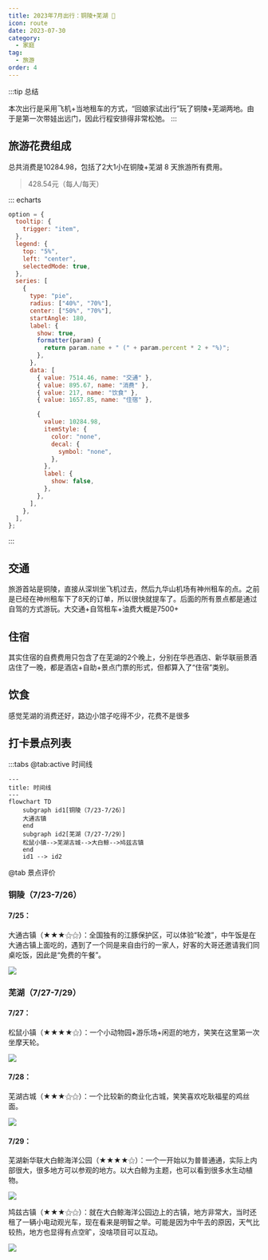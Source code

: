 ```yaml
---
title: 2023年7月出行：铜陵+芜湖 👣
icon: route
date: 2023-07-30
category:
  - 家庭
tag:
  - 旅游
order: 4
---
```


:::tip 总结

本次出行是采用飞机+当地租车的方式，“回娘家试出行”玩了铜陵+芜湖两地。由于是第一次带娃出远门，因此行程安排得非常松弛。
:::

## 旅游花费组成

总共消费是10284.98，包括了2大1小在铜陵+芜湖 8 天旅游所有费用。
> 428.54元（每人/每天）

::: echarts

```js
option = {
  tooltip: {
    trigger: "item",
  },
  legend: {
    top: "5%",
    left: "center",
    selectedMode: true,
  },
  series: [
    {
      type: "pie",
      radius: ["40%", "70%"],
      center: ["50%", "70%"],
      startAngle: 180,
      label: {
        show: true,
        formatter(param) {
          return param.name + " (" + param.percent * 2 + "%)";
        },
      },
      data: [
        { value: 7514.46, name: "交通" },
        { value: 895.67, name: "消费" },
        { value: 217, name: "饮食" },
        { value: 1657.85, name: "住宿" },

        {
          value: 10284.98,
          itemStyle: {
            color: "none",
            decal: {
              symbol: "none",
            },
          },
          label: {
            show: false,
          },
        },
      ],
    },
  ],
};
```

:::

## 交通

旅游首站是铜陵，直接从深圳坐飞机过去，然后九华山机场有神州租车的点。之前是已经在神州租车下了8天的订单，所以很快就提车了。后面的所有景点都是通过自驾的方式游玩。大交通+自驾租车+油费大概是7500+

## 住宿

其实住宿的自费费用只包含了在芜湖的2个晚上，分别在华邑酒店、新华联丽景酒店住了一晚，都是酒店+自助+景点门票的形式，但都算入了“住宿”类别。

## 饮食

感觉芜湖的消费还好，路边小馆子吃得不少，花费不是很多

## 打卡景点列表

:::tabs
@tab:active 时间线
```mermaid
---
title: 时间线
---
flowchart TD
    subgraph id1[铜陵（7/23-7/26）]
    大通古镇
    end
    subgraph id2[芜湖（7/27-7/29）]
    松鼠小镇-->芜湖古城-->大白鲸-->鸠兹古镇
    end
    id1 --> id2

```


@tab 景点评价

### 铜陵（7/23-7/26）

#### 7/25：


大通古镇（★★★⚝⚝）：全国独有的江豚保护区，可以体验“轮渡”，中午饭是在大通古镇上面吃的，遇到了一个同是来自由行的一家人，好客的大哥还邀请我们同桌吃饭，因此是“免费的午餐”。

![](https://ak-d.tripcdn.com/images/0100z120008ay3yrhC1F9.jpg)



### 芜湖（7/27-7/29）

#### 7/27：

松鼠小镇（★★★★⚝）：一个小动物园+游乐场+闲逛的地方，笑笑在这里第一次坐摩天轮。

![](https://ak-d.tripcdn.com/images/1lo6112000bey877hB6ED.jpg)

#### 7/28：

芜湖古城（★★★⚝⚝）：一个比较新的商业化古城，笑笑喜欢吃耿福星的鸡丝面。

![](https://ak-d.tripcdn.com/images/0102e12000bbdzkt2CDCA.jpg)

#### 7/29：

芜湖新华联大白鲸海洋公园（★★★★⚝）：一个一开始以为普普通通，实际上内部很大，很多地方可以参观的地方。以大白鲸为主题，也可以看到很多水生动植物。

![](https://youimg1.tripcdn.com/target/1A0316000000yzd6fEFA8.jpg)



鸠兹古镇（★★★⚝⚝）：就在大白鲸海洋公园边上的古镇，地方非常大，当时还租了一辆小电动观光车，现在看来是明智之举。可能是因为中午去的原因，天气比较热，地方也显得有点空旷，没啥项目可以互动。

![](https://youimg1.tripcdn.com/target/100k1c000001dsonx9995.jpg)